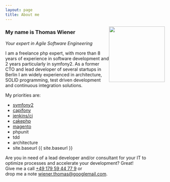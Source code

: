 ```yaml
---
layout: page
title: About me
---
```


<img src="{{ site.url }}/public/img/about/me.jpg" style="float: right; width: 11rem;"/>

### My name is Thomas Wiener

<p class="message">
    <i>Your expert in Agile Software Engineering</i>
</p>

I am a freelance php expert, with more than 8 years of experience in software development and 2 years particularly in symfony2.
As a former CTO and lead developer of several startups in Berlin I am widely experienced in architecture, SOLID programming, test driven
development and continuous integration solutions.

My priorities are:

* [symfony2](http://symfony.com)
* [capifony](http://capifony.org)
* [jenkins/ci](http://jenkins-ci.org)
* [cakephp](http://cakephp.org)
* [magento](http://magento.com)
* phpunit
* tdd
* architecture
* site.baseurl {{ site.baseurl }}

Are you in need of a lead developer and/or consultant for your IT to optimize processes and accelerate your development? Great! <br />
Give me a call <a href="tel:+49 179 59 44 77 9">+49 179 59 44 77 9</a> or <br />drop me a note <a href="mailto:wiener.thomas@googlemail.com">wiener.thomas@googlemail.com</a>.




